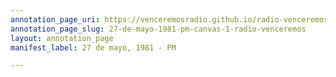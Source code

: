 ```yaml
---
annotation_page_uri: https://venceremosradio.github.io/radio-venceremos-en-espanol/annotations/27-de-mayo-1981-pm-canvas-1-radio-venceremos.json
annotation_page_slug: 27-de-mayo-1981-pm-canvas-1-radio-venceremos
layout: annotation_page
manifest_label: 27 de mayo, 1981 - PM

---
```

